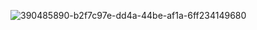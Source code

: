 ![390485890-b2f7c97e-dd4a-44be-af1a-6ff234149680](https://github.com/user-attachments/assets/58bdec8e-d6d2-4da3-a8aa-40f10b420339)
